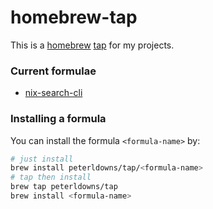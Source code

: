 # homebrew-tap

This is a [homebrew](https://brew.sh) [tap](https://docs.brew.sh/Taps) for my projects.

### Current formulae

- [nix-search-cli](https://github.com/peterldowns/nix-search-cli)

### Installing a formula

You can install the formula `<formula-name>` by:

```bash
# just install
brew install peterldowns/tap/<formula-name>
# tap then install
brew tap peterldowns/tap
brew install <formula-name>
```
